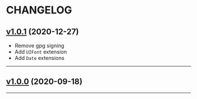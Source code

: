 CHANGELOG
=========

## [v1.0.1](https://github.com/yunhao/OneKit/releases/tag/v1.0.1) (2020-12-27)

* Remove gpg signing
* Add `UIFont` extension
* Add `Date` extensions
---

## [v1.0.0](https://github.com/yunhao/OneKit/releases/tag/v1.0.0) (2020-09-18)


---

